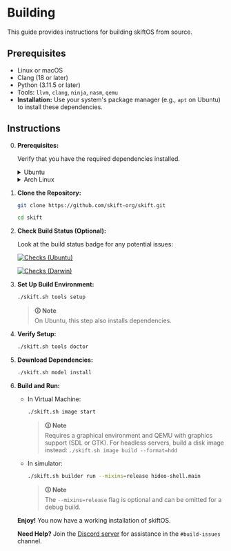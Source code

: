 # Building

This guide provides instructions for building skiftOS from source.

## Prerequisites

* Linux or macOS
* Clang (18 or later)
* Python (3.11.5 or later)
* Tools: `llvm`, `clang`, `ninja`, `nasm`, `qemu`
* **Installation:** Use your system's package manager (e.g., `apt` on Ubuntu) to install these dependencies.

## Instructions

0. **Prerequisites:**

    Verify that you have the required dependencies installed.

    <details>
    <summary>Ubuntu</summary>

    ```sh
    apt update

    apt install build-essential git ninja-build libsdl2-dev nasm gcc-multilib qemu-system-x86 mtools liburing-dev

    bash -c "$(wget -O - https://apt.llvm.org/llvm.sh)" llvm 17
    ```

    </details>

    <details>
    <summary>Arch Linux</summary>

    ```sh
    pacman -Syu git clang llvm nasm qemu-full gptfdisk mtools liburing sdl2
    ```

    </details>



1. **Clone the Repository:**
    ```sh
    git clone https://github.com/skift-org/skift.git

    cd skift
    ```

2. **Check Build Status (Optional):**

    Look at the build status badge for any potential issues:

    [![Checks (Ubuntu)](https://github.com/skift-org/skift/actions/workflows/checks-linux.yml/badge.svg)](https://github.com/skift-org/skift/actions/workflows/checks-linux.yml)
   
    [![Checks (Darwin)](https://github.com/skift-org/skift/actions/workflows/check-darwin.yml/badge.svg)](https://github.com/skift-org/skift/actions/workflows/check-darwin.yml)

4. **Set Up Build Environment:**

    ```sh
    ./skift.sh tools setup
    ```
    > **🛈 Note**<br> On Ubuntu, this step also installs dependencies.

5. **Verify Setup:**

   ```sh
   ./skift.sh tools doctor
   ```

6. **Download Dependencies:**

   ```sh
   ./skift.sh model install
   ```

7. **Build and Run:**

    - In Virtual Machine:
        ```sh
        ./skift.sh image start
        ```
        > **🛈 Note**<br> Requires a graphical environment and QEMU with graphics support (SDL or GTK).
        > For headless servers, build a disk image instead: `./skift.sh image build --format=hdd`


    - In simulator:
        ```sh
        ./skift.sh builder run --mixins=release hideo-shell.main
        ```

        > **🛈 Note**<br> The `--mixins=release` flag is optional and can be omitted for a debug build.


    **Enjoy!** You now have a working installation of skiftOS.

    **Need Help?** Join the [Discord server](https://discord.com/invite/gamGsfg) for assistance in the `#build-issues` channel.
